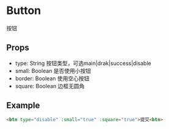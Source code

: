 Button
====================
按钮

## Props

* type: String 按钮类型，可选main|drak|success|disable
* small: Boolean 是否使用小按钮
* border: Boolean 使用空心按钮
* square: Boolean 边框无圆角

## Example

```html
<btn type="disable" :small="true" :square="true">提交<btn>
```